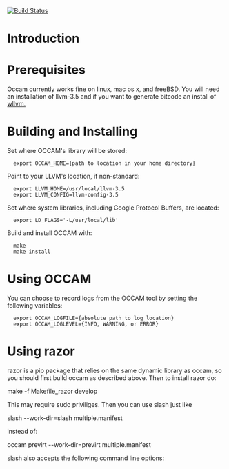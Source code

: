 [![Build Status](https://travis-ci.org/SRI-CSL/OCCAM.svg?branch=master)](https://travis-ci.org/SRI-CSL/OCCAM)


Introduction
============



Prerequisites
============

Occam currently works fine on linux, mac os x, and freeBSD. You will
need an installation of llvm-3.5 and if you want to generate bitcode
an install of [wllvm.](https://github.com/SRI-CSL/whole-program-llvm.git)


Building and Installing
=======================

Set where OCCAM's library will be stored:
```
  export OCCAM_HOME={path to location in your home directory}
```

Point to your LLVM's location, if non-standard:
```
  export LLVM_HOME=/usr/local/llvm-3.5
  export LLVM_CONFIG=llvm-config-3.5
```

Set where system libraries, including Google Protocol Buffers, are located:
```
  export LD_FLAGS='-L/usr/local/lib'
```

Build and install OCCAM with:

```
  make
  make install
```

Using OCCAM
===========

You can choose to record logs from the OCCAM 
tool by setting the following variables:

```
  export OCCAM_LOGFILE={absolute path to log location}
  export OCCAM_LOGLEVEL={INFO, WARNING, or ERROR}
```


Using razor
===========

razor is a pip package that relies on the same dynamic library as occam,
so you should first build occam as described above. Then to install
razor do:

make -f Makefile_razor develop

This may require sudo priviliges. Then you can use slash just like


slash --work-dir=slash multiple.manifest

instead of:

occam previrt --work-dir=previrt multiple.manifest


slash also accepts the following command line options:
